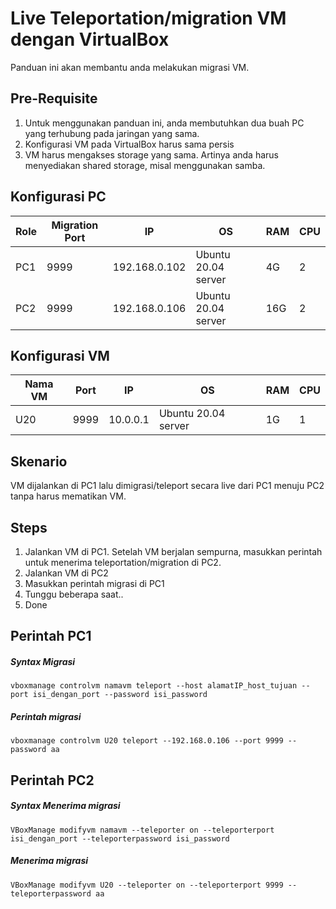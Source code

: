# Live Teleportation/migration VM dengan VirtualBox
Panduan ini akan membantu anda melakukan migrasi VM.

## Pre-Requisite
1. Untuk menggunakan panduan ini, anda membutuhkan dua buah PC yang terhubung pada jaringan yang sama.
2. Konfigurasi VM pada VirtualBox harus sama persis
3. VM harus mengakses storage yang sama. Artinya anda harus menyediakan shared storage, misal menggunakan samba.


## Konfigurasi PC
|Role|Migration Port|IP|OS|RAM|CPU|
|----|----|----|----|----|----|
|PC1|9999|192.168.0.102|Ubuntu 20.04 server|4G|2|
|PC2|9999|192.168.0.106|Ubuntu 20.04 server|16G|2|

## Konfigurasi VM
|Nama VM|Port|IP|OS|RAM|CPU|
|----|----|----|----|----|----|
|U20|9999|10.0.0.1|Ubuntu 20.04 server|1G|1|


## Skenario
VM dijalankan di PC1 lalu dimigrasi/teleport secara live dari PC1 menuju PC2 tanpa harus mematikan VM.

## Steps
1. Jalankan VM di PC1. Setelah VM berjalan sempurna, masukkan perintah untuk menerima teleportation/migration di PC2.
2. Jalankan VM di PC2
3. Masukkan perintah migrasi di PC1
4. Tunggu beberapa saat..
5. Done


## Perintah PC1
##### Syntax Migrasi
```
vboxmanage controlvm namavm teleport --host alamatIP_host_tujuan --port isi_dengan_port --password isi_password
```
##### Perintah migrasi
```
vboxmanage controlvm U20 teleport --192.168.0.106 --port 9999 --password aa
```

## Perintah PC2
##### Syntax Menerima migrasi
```
VBoxManage modifyvm namavm --teleporter on --teleporterport isi_dengan_port --teleporterpassword isi_password
```

##### Menerima migrasi
```
VBoxManage modifyvm U20 --teleporter on --teleporterport 9999 --teleporterpassword aa
```


